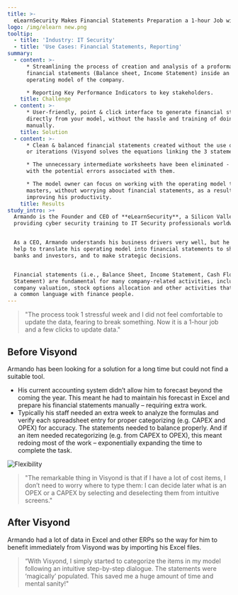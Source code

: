 ```yaml
---
title: >-
  eLearnSecurity Makes Financial Statements Preparation a 1-hour Job with Visyond
logo: /img/elearn new.png
tooltip:
  - title: 'Industry: IT Security'
  - title: 'Use Cases: Financial Statements, Reporting'
summary:
  - content: >-
      * Streamlining the process of creation and analysis of a proforma
      financial statements (Balance sheet, Income Statement) inside an existing
      operating model of the company.

      * Reporting Key Performance Indicators to key stakeholders.
    title: Challenge
  - content: >-
      * User-friendly, point & click interface to generate financial statements
      directly from your model, without the hassle and training of doing it
      manually.
    title: Solution
  - content: >-
      * Clean & balanced financial statements created without the use of plugs
      or iterations (Visyond solves the equations linking the 3 statements).

      * The unnecessary intermediate worksheets have been eliminated - together
      with the potential errors associated with them.

      * The model owner can focus on working with the operating model that he
      masters, without worrying about financial statements, as a result
      improving his productivity.
    title: Results
study_intro: >+
  Armando is the Founder and CEO of **eLearnSecurity**, a Silicon Valley company
  providing cyber security training to IT Security professionals worldwide.


  As a CEO, Armando understands his business drivers very well, but he needed
  help to translate his operating model into financial statements to share with
  banks and investors, and to make strategic decisions.


  Financial statements (i.e., Balance Sheet, Income Statement, Cash Flow
  Statement) are fundamental for many company-related activities, including
  company valuation, stock options allocation and other activities that require
  a common language with finance people.
---
```

> "The process took 1 stressful week and I did not feel comfortable to update the data, fearing to break something. Now it is a 1-hour job and a few clicks to update data."

## Before Visyond

Armando has been looking for a solution for a long time but could not find a suitable tool.

* His current accounting system didn’t allow him to forecast beyond the coming the year. This meant he had to maintain his forecast in Excel and prepare his financial statements manually – requiring extra work.
* Typically his staff needed an extra week to analyze the formulas and verify each spreadsheet entry for proper categorizing (e.g. CAPEX and OPEX) for accuracy. The statements needed to balance properly. And if an item needed recategorizing (e.g. from CAPEX to OPEX), this meant redoing most of the work – exponentially expanding the time to complete the task.

![Flexibility](/img/flexibility.png)

> "The remarkable thing in Visyond is that if I have a lot of cost items, I don’t need to worry where to type them: I can decide later what is an OPEX or a CAPEX by selecting and deselecting them from intuitive screens."

## After Visyond

Armando had a lot of data in Excel and other ERPs so the way for him to benefit immediately from Visyond was by importing his Excel files.

> “With Visyond, I simply started to categorize the items in my model following an intuitive step-by-step dialogue. The statements were ‘magically’ populated. This saved me a huge amount of time and mental sanity!"
